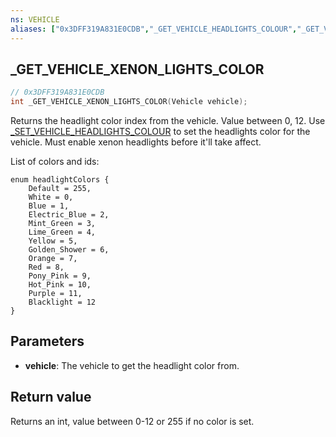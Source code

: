 ```yaml
---
ns: VEHICLE
aliases: ["0x3DFF319A831E0CDB","_GET_VEHICLE_HEADLIGHTS_COLOUR","_GET_VEHICLE_XENON_LIGHTS_COLOUR"]
---
```

## _GET_VEHICLE_XENON_LIGHTS_COLOR

```c
// 0x3DFF319A831E0CDB
int _GET_VEHICLE_XENON_LIGHTS_COLOR(Vehicle vehicle);
```

Returns the headlight color index from the vehicle. Value between 0, 12.
Use [_SET_VEHICLE_HEADLIGHTS_COLOUR](#_0xE41033B25D003A07) to set the headlights color for the vehicle.
Must enable xenon headlights before it'll take affect.

List of colors and ids:
```
enum headlightColors {
    Default = 255,
    White = 0,
    Blue = 1,
    Electric_Blue = 2,
    Mint_Green = 3,
    Lime_Green = 4,
    Yellow = 5,
    Golden_Shower = 6,
    Orange = 7,
    Red = 8,
    Pony_Pink = 9,
    Hot_Pink = 10,
    Purple = 11,
    Blacklight = 12
}
```

## Parameters
* **vehicle**: The vehicle to get the headlight color from.

## Return value
Returns an int, value between 0-12 or 255 if no color is set.



